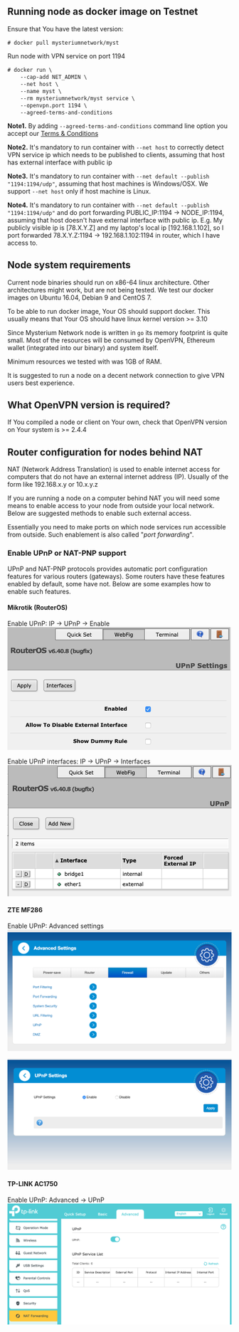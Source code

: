 ## Running node as docker image on Testnet

Ensure that You have the latest version:
```shell
# docker pull mysteriumnetwork/myst
```

Run node with VPN service on port 1194
```
# docker run \
    --cap-add NET_ADMIN \
    --net host \
    --name myst \
    --rm mysteriumnetwork/myst service \
    --openvpn.port 1194 \
    --agreed-terms-and-conditions
```

**Note1.**
By adding `--agreed-terms-and-conditions` command line option you accept our [Terms & Conditions](/about/terms-and-conditions/)

**Note2.**
It's mandatory to run container with `--net host` to correctly detect VPN service ip which needs to be published to clients, assuming that host has external interface with public ip

**Note3.**
It's mandatory to run container with `--net default --publish "1194:1194/udp"`, assuming that host machines is Windows/OSX. We support `--net host` only if host machine is Linux.

**Note4.**
It's mandatory to run container with `--net default --publish "1194:1194/udp"` and do port forwarding PUBLIC_IP:1194 -> NODE_IP:1194, assuming that host doesn't have external interface with public ip.
E.g. My publicly visible ip is [78.X.Y.Z] and my laptop's local ip [192.168.1.102], so I port forwarded 78.X.Y.Z:1194 -> 192.168.1.102:1194 in router, which I have access to.


## Node system requirements

Current node binaries should run on x86-64 linux architecture. Other architectures might work, but are not being tested.
We test our docker images on Ubuntu 16.04, Debian 9 and CentOS 7.

To be able to run docker image, Your OS should support docker. This usually means that Your OS should have linux kernel version >= 3.10

Since Mysterium Network node is written in `go` its memory footprint is quite small. Most of the resources will be consumed by OpenVPN, Ethereum wallet (integrated into our binary) and system itself.

Minimum resources we tested with was 1GB of RAM.

It is suggested to run a node on a decent network connection to give VPN users best experience.

## What OpenVPN version is required?

If You compiled a node or client on Your own, check that OpenVPN version on Your system is >= 2.4.4

## Router configuration for nodes behind NAT

NAT (Network Address Translation) is used to enable internet access for
computers that do not have an external internet address (IP). Usually of the form like 
192.168.x.y or 10.x.y.z
 
If you are running a node on a computer behind NAT you will need some means to 
enable access to your node from outside your local network. Below are suggested 
methods to enable such external access. 

Essentially you need to make ports on which node services run accessible from outside.
Such enablement is also called "_port forwarding_".

### Enable UPnP or NAT-PNP support

UPnP and NAT-PNP protocols provides automatic port configuration features for various routers (gateways).
Some routers have these features enabled by default, some have not. Below are some examples how to enable such features.

#### Mikrotik (RouterOS) 

Enable UPnP: IP -> UPnP -> Enable
![image](upnp/mikrotik_upnp.png)

Enable UPnP interfaces: IP -> UPnP -> Interfaces
![image](upnp/mikrotik_upnp_interfaces.png)

#### ZTE MF286  

Enable UPnP: Advanced settings
![image](upnp/zte_advanced.png)

![image](upnp/zte_upnp.png)

#### TP-LINK AC1750

Enable UPnP: Advanced -> UPnP 
![image](upnp/tplink_upnp.png)

